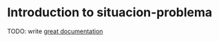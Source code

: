 # Introduction to situacion-problema

TODO: write [great documentation](http://jacobian.org/writing/what-to-write/)

